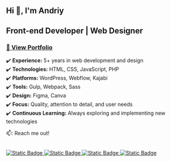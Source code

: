 ## Hi 👋, I'm Andriy

<h2>Front-end Developer | Web Designer</h2>
<h3>
<a href="https://ovcharov-portfolio.webflow.io/" target="_blank"><strong>👀 View Portfolio</strong></a></h3>

✔️ **Experience:** 5+ years in web development and design  
✔️ **Technologies:** HTML, CSS, JavaScript, PHP  
✔️ **Platforms:** WordPress, Webflow, Kajabi  
✔️ **Tools:** Gulp, Webpack, Sass  
✔️ **Design:** Figma, Canva  
✔️ **Focus:** Quality, attention to detail, and user needs  
✔️ **Continuous Learning:** Always exploring and implementing new technologies  


📫: Reach me out!<br><br>



<a href="https://www.facebook.com/OvcharovCoder" target="_blank">
<img alt="Static Badge" src="https://img.shields.io/badge/Facebook-%231877F2?style=for-the-badge">
</a>
<a href="https://www.linkedin.com/in/andriy-ovcharov-101a24196" target="_blank">
  <img alt="Static Badge" src="https://img.shields.io/badge/LinkedIn-%230A66C2?style=for-the-badge">
</a>
<a href="https://t.me/OvcharovCoder" target="_blank">
<img alt="Static Badge" src="https://img.shields.io/badge/Telegram-%230088CC?style=for-the-badge">
</a>
<a href="https://www.youtube.com/channel/UCHcvvPH7NpC8o-us1c-bVKQ" target="_blank">
<img alt="Static Badge" src="https://img.shields.io/badge/YouTube-red?style=for-the-badge&logoColor=white&logoSize=50px&labelColor=red">
</a>




